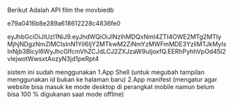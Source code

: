 Berikut Adalah API film the movbiedb

e79a0416b8e289a618612228c4836fe0

eyJhbGciOiJIUzI1NiJ9.eyJhdWQiOiJlNzlhMDQxNmI4ZTI4OWE2MTg2MTIyMjhjNDgzNmZlMCIsInN1YiI6IjY2MTkwM2ZiNmYzMWFmMDE3YzliMTJkMyIsInNjb3BlcyI6WyJhcGlfcmVhZCJdLCJ2ZXJzaW9uIjoxfQ.EERhPyhhVpOd45I2vlejwotWwsxtAozyN3jd1peRpt4

sistem ini sudah menggunakan
1.App Shell (untuk megubah tampilan menggunakan id bukan ke halaman baru)
2.App manifest (mengatur agar website bisa masuk ke mode desktop di perangkat mobile namun belum bisa 100 % digukanan saat mode offline)
